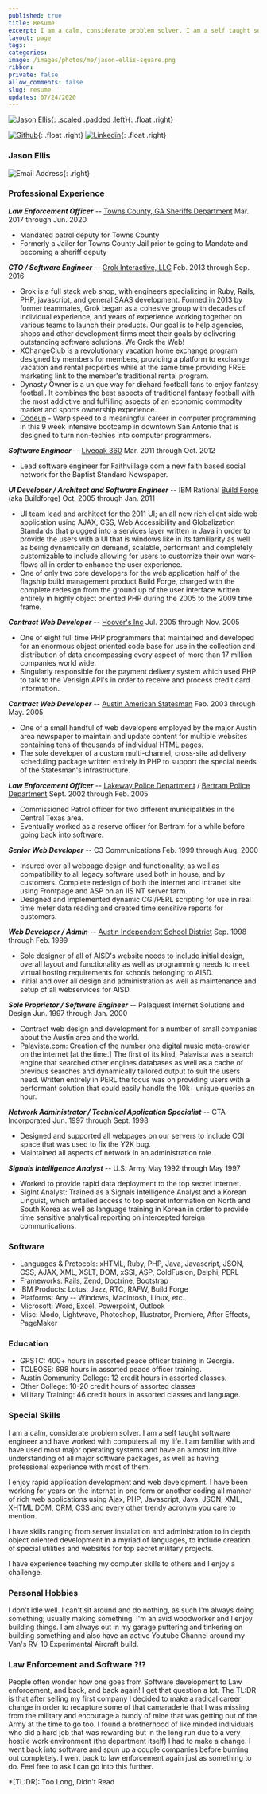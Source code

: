 ```yaml
---
published: true
title: Resume
excerpt: I am a calm, considerate problem solver. I am a self taught software engineer and have worked with computers all my life. I am familiar with and have used most major operating systems and have an almost intuitive understanding of all major software packages, as well as having professional experience with most of them.
layout: page
tags:
categories:
image: /images/photos/me/jason-ellis-square.png
ribbon:
private: false
allow_comments: false
slug: resume
updates: 07/24/2020
---
```


[![Jason Ellis](/images/photos/me/jason-ellis-square.png){: .scaled .padded .left}](/images/photos/me/jason-ellis-square.png "Jason Ellis"){: .float .right}

[![Github](/images/github.png)](https://github.com/palamedes){: .float .right}
[![Linkedin](/images/linkedin.png)](http://www.linkedin.com/in/jasonellis){: .float .right}

### Jason Ellis

![Email Address](/images/1972/email.gif){: .right}

### Professional Experience

__*Law Enforcement Officer*__ -- [Towns County, GA Sheriffs Department](https://www.facebook.com/TownsCountySheriffGA/)
Mar. 2017 through Jun. 2020

- Mandated patrol deputy for Towns County
- Formerly a Jailer for Towns County Jail prior to going to Mandate and becoming a sheriff deputy

__*CTO / Software Engineer*__ -- [Grok Interactive, LLC](http://www.grok-interactive.com)
Feb. 2013 through Sep. 2016

- Grok is a full stack web shop, with engineers specializing in Ruby, Rails, PHP, javascript, and general SAAS development.  Formed in 2013 by former teammates, Grok began as a cohesive group with decades of individual experience, and years of experience working together on various teams to launch their products.   Our goal is to help agencies, shops and other development firms meet their goals by delivering outstanding software solutions.  We Grok the Web!
- XChangeClub is a revolutionary vacation home exchange program designed by members for members, providing a platform to exchange vacation and rental properties while at the same time providing FREE marketing link to the member's traditional rental program.
- Dynasty Owner is a unique way for diehard football fans to enjoy fantasy football.  It combines the best aspects of traditional fantasy football with the most addictive and fulfilling aspects of an economic commodity market and sports ownership experience.
- [Codeup](http://codeup.com) - Warp speed to a meaningful career in computer programming in this 9 week intensive bootcamp in downtown San Antonio that is designed to turn non-techies into computer programmers.

__*Software Engineer*__ -- [Liveoak 360](http://www.liveoak360.com)
Mar. 2011 through Oct. 2012

- Lead software engineer for Faithvillage.com a new faith based social network for the Baptist Standard Newspaper.

__*UI Developer / Architect and Software Engineer*__ -- IBM Rational [Build Forge](http://www.buildforge.com) (aka Buildforge)
Oct. 2005 through Jan. 2011

- UI team lead and architect for the 2011 UI; an all new rich client side web application using AJAX, CSS, Web Accessibility and Globalization Standards that plugged into a services layer written in Java in order to provide the users with a UI that is windows like in its familiarity as well as being dynamically on demand, scalable, performant and completely customizable to include allowing for users to customize their own work-flows all in order to enhance the user experience.
- One of only two core developers for the web application half of the flagship build management product Build Forge, charged with the complete redesign from the ground up of the user interface written entirely in highly object oriented PHP during the 2005 to the 2009 time frame.

__*Contract Web Developer*__ -- [Hoover's Inc](http://www.hoovers.com)
Jul. 2005 through Nov. 2005

- One of eight full time PHP programmers that maintained and developed for an enormous object oriented code base for use in the collection and distribution of data encompassing every aspect of more than 17 million companies world wide.
- Singularly responsible for the payment delivery system which used PHP to talk to the Verisign API's in order to receive and process credit card information.

__*Contract Web Developer*__ -- [Austin American Statesman](http://www.statesman.com)
Feb. 2003 through May. 2005

- One of a small handful of web developers employed by the major Austin area newspaper to maintain and update content for multiple websites containing tens of thousands of individual HTML pages.
- The sole developer of a custom multi-channel, cross-site ad delivery scheduling package written entirely in PHP to support the special needs of the Statesman's infrastructure.

__*Law Enforcement Officer*__ -- [Lakeway Police Department](http://www.cityoflakeway.com/police) / [Bertram Police Department](http://www.bertramtx.com)
Sept. 2002 through Feb. 2005

- Commissioned Patrol officer for two different municipalities in the Central Texas area.
- Eventually worked as a reserve officer for Bertram for a while before going back into software.

__*Senior Web Developer*__ -- C3 Communications
Feb. 1999 through Aug. 2000

- Insured over all webpage design and functionality, as well as compatibility to all legacy software used both in house, and by customers. Complete redesign of both the internet and intranet site using Frontpage and ASP on an IIS NT server farm.
- Designed and implemented dynamic CGI/PERL scripting for use in real time meter data reading and created time sensitive reports for customers.

__*Web Developer / Admin*__ -- [Austin Independent School District](http://www.austin.isd.tenet.edu)
Sep. 1998 through Feb. 1999

- Sole designer of all of AISD's website needs to include initial design, overall layout and functionality as well as programming needs to meet virtual hosting requirements for schools belonging to AISD.
- Initial and over all design and administration as well as maintenance and setup of all webservices for AISD.

__*Sole Proprietor / Software Engineer*__ -- Palaquest Internet Solutions and Design
Jun. 1997 through Jan. 2000

- Contract web design and development for a number of small companies about the Austin area and the world.
- Palavista.com: Creation of the number one digital music meta-crawler on the internet [at the time.] The first of its kind, Palavista was a search engine that searched other engines databases as well as a cache of previous searches and dynamically tailored output to suit the users need. Written entirely in PERL the focus was on providing users with a performant solution that could easily handle the 10k+ unique queries an hour.

__*Network Administrator / Technical Application Specialist*__ -- CTA Incorporated
Jun. 1997 through Sept. 1998

- Designed and supported all webpages on our servers to include CGI space that was used to fix the Y2K bug.
- Maintained all aspects of network in an administration role.

__*Signals Intelligence Analyst*__ -- U.S. Army
May 1992 through May 1997

- Worked to provide rapid data deployment to the top secret internet.
- SigInt Analyst: Trained as a Signals Intelligence Analyst and a Korean Linguist, which entailed access to top secret information on North and South Korea as well as language training in Korean in order to provide time sensitive analytical reporting on intercepted foreign communications.

### Software

- Languages &amp; Protocols: xHTML, Ruby, PHP, Java, Javascript, JSON, CSS, AJAX, XML, XSLT, DOM, xSSI, ASP, ColdFusion, Delphi, PERL
- Frameworks: Rails, Zend, Doctrine, Bootstrap
- IBM Products: Lotus, Jazz, RTC, RAFW, Build Forge
- Platforms: Any -- Windows, Macintosh, Linux, etc..
- Microsoft: Word, Excel, Powerpoint, Outlook
- Misc: Modo, Lightwave, Photoshop, Illustrator, Premiere, After Effects, PageMaker

### Education

- GPSTC: 400+ hours in assorted peace officer training in Georgia.
- TCLEOSE: 698 hours in assorted peace officer training.
- Austin Community College: 12 credit hours in assorted classes.
- Other College: 10-20 credit hours of assorted classes
- Military Training: 46 credit hours in assorted classes and language.

### Special Skills

I am a calm, considerate problem solver. I am a self taught software engineer and have worked with computers all my life. I am familiar with and have used most major operating systems and have an almost intuitive understanding of all major software packages, as well as having professional experience with most of them.

I enjoy rapid application development and web development. I have been working for years on the internet in one form or another coding all manner of rich web applications using Ajax, PHP, Javascript, Java, JSON, XML, XHTML DOM, ORM, CSS and every other trendy acronym you care to mention.

I have skills ranging from server installation and administration to in depth object oriented development in a myriad of languages, to include creation of special utilities and websites for top secret military projects.

I have experience teaching my computer skills to others and I enjoy a challenge.

### Personal Hobbies

I don't idle well.  I can't sit around and do nothing, as such I'm always doing something; usually making something.  I'm an avid woodworker and I enjoy building things.  I am always out in my garage puttering and tinkering on building something and also have an active Youtube Channel around my Van's RV-10 Experimental Aircraft build. 

### Law Enforcement and Software ?!?

People often wonder how one goes from Software development to Law enforcement, and back, and back again!  I get that question a lot.  The TL:DR is that after selling my first company I decided to make a radical career change in order to recapture some of that camaraderie that I was missing from the military and encourage a buddy of mine that was getting out of the Army at the time to go too.  I found a brotherhood of like minded individuals who did a hard job that was rewarding but in the long run due to a very hostile work environment (the department itself) I had to make a change.  I went back into software and spun up a couple companies before burning out completely.  I went back to law enforcement again just as something to do.  Feel free to ask I can go into this further. 

*[TL:DR]: Too Long, Didn't Read